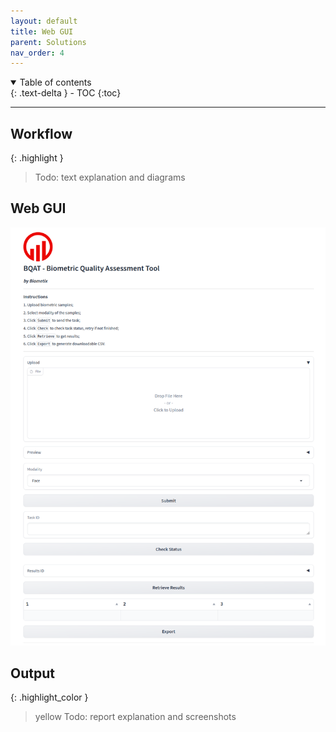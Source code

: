 ```yaml
---
layout: default
title: Web GUI
parent: Solutions
nav_order: 4
---
```


<details open markdown="block">
  <summary>
    Table of contents
  </summary>
  {: .text-delta }
- TOC
{:toc}
</details>

---

## Workflow

{: .highlight }
> Todo: text explanation and diagrams

## Web GUI

![Screenshot](../assets/images/screenshot_web.png)

## Output

{: .highlight_color }
> yellow
> Todo: report explanation and screenshots
